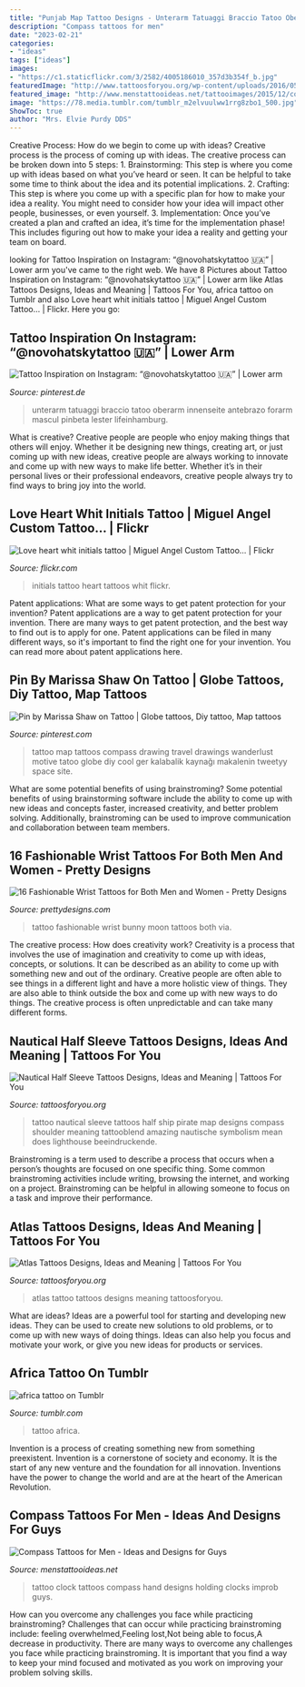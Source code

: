 ```yaml
---
title: "Punjab Map Tattoo Designs - Unterarm Tatuaggi Braccio Tatoo Oberarm Innenseite Antebrazo Forarm Mascul Pinbeta Lester Lifeinhamburg"
description: "Compass tattoos for men"
date: "2023-02-21"
categories:
- "ideas"
tags: ["ideas"]
images:
- "https://c1.staticflickr.com/3/2582/4005186010_357d3b354f_b.jpg"
featuredImage: "http://www.tattoosforyou.org/wp-content/uploads/2016/05/Atlas-Tattoo-Ideas.jpg"
featured_image: "http://www.menstattooideas.net/tattooimages/2015/12/compass-tattoos-35.jpg"
image: "https://78.media.tumblr.com/tumblr_m2elvuulww1rrg8zbo1_500.jpg"
ShowToc: true
author: "Mrs. Elvie Purdy DDS"
---
```



Creative Process: How do we begin to come up with ideas?
Creative process is the process of coming up with ideas. The creative process can be broken down into 5 steps: 1. Brainstorming: This step is where you come up with ideas based on what you’ve heard or seen. It can be helpful to take some time to think about the idea and its potential implications. 2. Crafting: This step is where you come up with a specific plan for how to make your idea a reality. You might need to consider how your idea will impact other people, businesses, or even yourself. 3. Implementation: Once you’ve created a plan and crafted an idea, it’s time for the implementation phase! This includes figuring out how to make your idea a reality and getting your team on board. 
	

		
looking for Tattoo Inspiration on Instagram: “@novohatskytattoo 🇺🇦” | Lower arm you've came to the right web. We have 8 Pictures about Tattoo Inspiration on Instagram: “@novohatskytattoo 🇺🇦” | Lower arm like Atlas Tattoos Designs, Ideas and Meaning | Tattoos For You, africa tattoo on Tumblr and also Love heart whit initials tattoo | Miguel Angel Custom Tattoo… | Flickr. Here you go:
		
    
## Tattoo Inspiration On Instagram: “@novohatskytattoo 🇺🇦” | Lower Arm

<img loading=lazy src="https://i.pinimg.com/736x/2b/61/d1/2b61d14a5c11360e36f508722c5332a1.jpg" onerror="this.onerror=null;this.src='https://tse4.mm.bing.net/th?id=OIP.pbezyox8rfxs5SqRu2fmKAHaJP&amp;pid=15.1';" alt="Tattoo Inspiration on Instagram: “@novohatskytattoo 🇺🇦” | Lower arm">

_Source: pinterest.de_

>unterarm tatuaggi braccio tatoo oberarm innenseite antebrazo forarm mascul pinbeta lester lifeinhamburg. 

	

What is creative?
Creative people are people who enjoy making things that others will enjoy. Whether it be designing new things, creating art, or just coming up with new ideas, creative people are always working to innovate and come up with new ways to make life better. Whether it’s in their personal lives or their professional endeavors, creative people always try to find ways to bring joy into the world.

    
## Love Heart Whit Initials Tattoo | Miguel Angel Custom Tattoo… | Flickr

<img loading=lazy src="https://c1.staticflickr.com/3/2582/4005186010_357d3b354f_b.jpg" onerror="this.onerror=null;this.src='https://tse1.mm.bing.net/th?id=OIP.0_9Hw8YulCkfPdPQUNjwmQHaJ4&amp;pid=15.1';" alt="Love heart whit initials tattoo | Miguel Angel Custom Tattoo… | Flickr">

_Source: flickr.com_

>initials tattoo heart tattoos whit flickr. 

	

Patent applications: What are some ways to get patent protection for your invention?
Patent applications are a way to get patent protection for your invention. There are many ways to get patent protection, and the best way to find out is to apply for one. Patent applications can be filed in many different ways, so it's important to find the right one for your invention. You can read more about patent applications here.

    
## Pin By Marissa Shaw On Tattoo | Globe Tattoos, Diy Tattoo, Map Tattoos

<img loading=lazy src="https://i.pinimg.com/736x/35/e6/fd/35e6fdb3d8136f92a2328dca8db65dc2.jpg" onerror="this.onerror=null;this.src='https://tse3.mm.bing.net/th?id=OIP.cAqH9rb_N9QfajyGE7v6YwHaKd&amp;pid=15.1';" alt="Pin by Marissa Shaw on Tattoo | Globe tattoos, Diy tattoo, Map tattoos">

_Source: pinterest.com_

>tattoo map tattoos compass drawing travel drawings wanderlust motive tatoo globe diy cool ger kalabalik kaynağı makalenin tweetyy space site. 

	

What are some potential benefits of using brainstroming?
Some potential benefits of using brainstorming software include the ability to come up with new ideas and concepts faster, increased creativity, and better problem solving. Additionally, brainstroming can be used to improve communication and collaboration between team members.

    
## 16 Fashionable Wrist Tattoos For Both Men And Women - Pretty Designs

<img loading=lazy src="https://www.prettydesigns.com/wp-content/uploads/2014/11/Cute-Bunny-and-Moon-Tattoo.jpg" onerror="this.onerror=null;this.src='https://tse2.mm.bing.net/th?id=OIP.0tCyLMN1pmvgtUinFPBicwHaJ3&amp;pid=15.1';" alt="16 Fashionable Wrist Tattoos for Both Men and Women - Pretty Designs">

_Source: prettydesigns.com_

>tattoo fashionable wrist bunny moon tattoos both via. 

	

The creative process: How does creativity work?
Creativity is a process that involves the use of imagination and creativity to come up with ideas, concepts, or solutions. It can be described as an ability to come up with something new and out of the ordinary. Creative people are often able to see things in a different light and have a more holistic view of things. They are also able to think outside the box and come up with new ways to do things. The creative process is often unpredictable and can take many different forms.

    
## Nautical Half Sleeve Tattoos Designs, Ideas And Meaning | Tattoos For You

<img loading=lazy src="https://www.tattoosforyou.org/wp-content/uploads/2017/05/Pictures-of-Nautical-Half-Sleeve-Tattoos.jpg" onerror="this.onerror=null;this.src='https://tse4.mm.bing.net/th?id=OIP.IGo1RZj0ebUiLZhVFaY4UgHaJN&amp;pid=15.1';" alt="Nautical Half Sleeve Tattoos Designs, Ideas and Meaning | Tattoos For You">

_Source: tattoosforyou.org_

>tattoo nautical sleeve tattoos half ship pirate map designs compass shoulder meaning tattooblend amazing nautische symbolism mean does lighthouse beeindruckende. 

	

Brainstroming is a term used to describe a process that occurs when a person’s thoughts are focused on one specific thing. Some common brainstroming activities include writing, browsing the internet, and working on a project. Brainstroming can be helpful in allowing someone to focus on a task and improve their performance.

    
## Atlas Tattoos Designs, Ideas And Meaning | Tattoos For You

<img loading=lazy src="http://www.tattoosforyou.org/wp-content/uploads/2016/05/Atlas-Tattoo-Ideas.jpg" onerror="this.onerror=null;this.src='https://tse2.mm.bing.net/th?id=OIP.LIODOt4w2V_xjitI5IEbeQHaKp&amp;pid=15.1';" alt="Atlas Tattoos Designs, Ideas and Meaning | Tattoos For You">

_Source: tattoosforyou.org_

>atlas tattoo tattoos designs meaning tattoosforyou. 

	

What are ideas?
Ideas are a powerful tool for starting and developing new ideas. They can be used to create new solutions to old problems, or to come up with new ways of doing things. Ideas can also help you focus and motivate your work, or give you new ideas for products or services.

    
## Africa Tattoo On Tumblr

<img loading=lazy src="https://78.media.tumblr.com/tumblr_m2elvuulww1rrg8zbo1_500.jpg" onerror="this.onerror=null;this.src='https://tse4.mm.bing.net/th?id=OIP.HUTEgFaE8zlTmcdFfPWGFAAAAA&amp;pid=15.1';" alt="africa tattoo on Tumblr">

_Source: tumblr.com_

>tattoo africa. 

	

Invention is a process of creating something new from something preexistent. Invention is a cornerstone of society and economy. It is the start of any new venture and the foundation for all innovation. Inventions have the power to change the world and are at the heart of the American Revolution.

    
## Compass Tattoos For Men - Ideas And Designs For Guys

<img loading=lazy src="http://www.menstattooideas.net/tattooimages/2015/12/compass-tattoos-35.jpg" onerror="this.onerror=null;this.src='https://tse2.mm.bing.net/th?id=OIP.fLzA8-ztrYYSo-XWzr9ReAHaKi&amp;pid=15.1';" alt="Compass Tattoos for Men - Ideas and Designs for Guys">

_Source: menstattooideas.net_

>tattoo clock tattoos compass hand designs holding clocks improb guys. 

	

How can you overcome any challenges you face while practicing brainstroming?
Challenges that can occur while practicing brainstroming include: feeling overwhelmed,Feeling lost,Not being able to focus,A decrease in productivity. There are many ways to overcome any challenges you face while practicing brainstroming. It is important that you find a way to keep your mind focused and motivated as you work on improving your problem solving skills.

